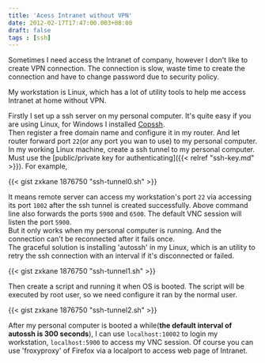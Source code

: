 ```yaml
---
title: 'Acess Intranet without VPN'
date: 2012-02-17T17:47:00.003+08:00
draft: false
tags : [ssh]
---
```


Sometimes I need access the Intranet of company, however I don't like to create VPN connection. The connection is slow, waste time to create the connection and have to change password due to security policy.  
  
My workstation is Linux, which has a lot of utility tools to help me access Intranet at home without VPN.  
  
Firstly I set up a ssh server on my personal computer. It's quite easy if you are using Linux, for Windows I installed [Copssh](https://www.itefix.no/i2/copssh).  
Then register a free domain name and configure it in my router. And let router forward port `22`(or any port you wan to use) to my personal computer.  
In my working Linux machine, create a ssh tunnel to my personal computer. Must use the [public/private key for authenticating]({{< relref "ssh-key.md" >}}). For example,  

{{< gist zxkane 1876750 "ssh-tunnel0.sh" >}}

It means remote server can access my workstation's port `22` via accessing its port `1002` after the ssh tunnel is created successfully. Above command line also forwards the ports `5900` and `6500`. The default VNC session will listen the port `5900`.  
But it only works when my personal computer is running. And the connection can't be reconnected after it fails once.  
The graceful solution is installing 'autossh' in my Linux, which is an utility to retry the ssh connection with an interval if it's disconnected or failed.  
  
{{< gist zxkane 1876750 "ssh-tunnel1.sh" >}}

Then create a script and running it when OS is booted. The script will be executed by root user, so we need configure it ran by the normal user.  

{{< gist zxkane 1876750 "ssh-tunnel2.sh" >}}

After my personal computer is booted a while(**the default interval of autossh is 300 seconds**), I can use `localhost:10002` to login my workstation, `localhost:5900` to access my VNC session. Of course you can use 'froxyproxy' of Firefox via a localport to access web page of Intranet.